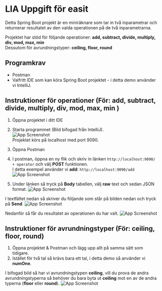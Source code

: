 
# LIA Uppgift för easit

Detta Spring Boot projekt är en miniräknare som tar in två inparametrar och returnerar resultatet av
den valda operationen på de två inparametrarna.

Projektet har stöd för följande operationer: 
**add, subtract, divide, multiply, div, mod, max, min**\
Dessutom för avrundningstyper: **ceiling, floor, round**

## Programkrav
* Postman
* Valfritt IDE som kan köra Spring Boot projektet - i detta demo använder vi IntelliJ.



## Instruktioner för operationer (För: **add, subtract, divide, multiply, div, mod, max, min** )
 1. Öppna projektet i ditt IDE
 2. Starta programmet 
 (Bild bifogad från IntelliJ).  <br>
 ![App Screenshot](https://i.gyazo.com/b5d2a8e9614fd974b8fa495deff612eb.png)\
 Projektet körs på localhost med port 9090.
 
 3. Öppna Postman
 4. I postman, öppna en ny flik och skriv in länken `http://localhost:9090/ + operator` och välj **POST** funktionen. \
I detta exempel använder vi **add**:  `http://localhost:9090/add`\
![App Screenshot](https://i.gyazo.com/0f98a30b32cdd26dc24c2b367ead816f.png)

5. Under länken så tryck på **Body** tabellen, välj **raw** text och sedan JSON format.
![App Screenshot](https://i.gyazo.com/3badec6d9f432ff2c9816c67dd5569be.gif)



I textfältet nedan så skriver du följande som står på bilden nedan och tryck på **Send**.
![App Screenshot](https://i.gyazo.com/bf1fc51e50444ebba3c213e57bfe1e76.png)

Nedanför så får du resultatet av operationen du har valt.
![App Screenshot](https://i.gyazo.com/9c9da6cc698df7eb4e60a8c2faaedfbf.png)

## Instruktioner för avrundningstyper (För: **ceiling, floor, round**)
1. Öppna projektet & Postman och lägg upp allt på samma sätt som tidigare.
2. Istället för två tal så krävs bara ett tal, i detta demo så använder vi **numOne**.

I bifogad bild så har vi avrundningstypen **ceiling**, vill du prova de andra avrundningstyperna så behöver du bara byta ut **ceiling** mot en av de andra typerna (**floor** eller **round**).
![App Screenshot](https://i.gyazo.com/84f3944f169f33ec9a2fbc214a7d6465.png)
